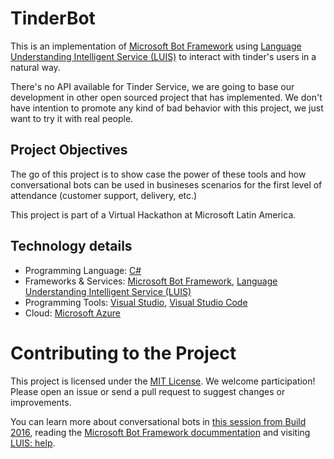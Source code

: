 # TinderBot
This is an implementation of [Microsoft Bot Framework](https://dev.botframework.com/) using [Language Understanding Intelligent Service (LUIS)](https://www.luis.ai/) to interact with tinder's users in a natural way.

There's no API available for Tinder Service, we are going to base our development in other open sourced project that has implemented.
We don't have intention to promote any kind of bad behavior with this project, we just want to try it with real people.

## Project Objectives
The go of this project is to show case the power of these tools and how conversational bots can be used in busineses scenarios for the first level of attendance (customer support, delivery, etc.)

This project is part of a Virtual Hackathon at Microsoft Latin America.

## Technology details
- Programming Language: [C#](https://msdn.microsoft.com/library/kx37x362)
- Frameworks & Services: [Microsoft Bot Framework](https://dev.botframework.com/), [Language Understanding Intelligent Service (LUIS)](https://www.luis.ai)
- Programming Tools: [Visual Studio](https://www.visualstudio.com/), [Visual Studio Code](https://code.visualstudio.com/)
- Cloud: [Microsoft Azure](https://azure.microsoft.com/)

# Contributing to the Project
This project is licensed under the [MIT License](LICENSE.md). We welcome participation! Please open an issue or send a pull request to suggest changes or improvements.

You can learn more about conversational bots in [this session from Build 2016](https://channel9.msdn.com/events/Build/2016/B821), reading the [Microsoft Bot Framework docummentation](http://docs.botframework.com/) and visiting [LUIS: help](https://www.luis.ai/Help).